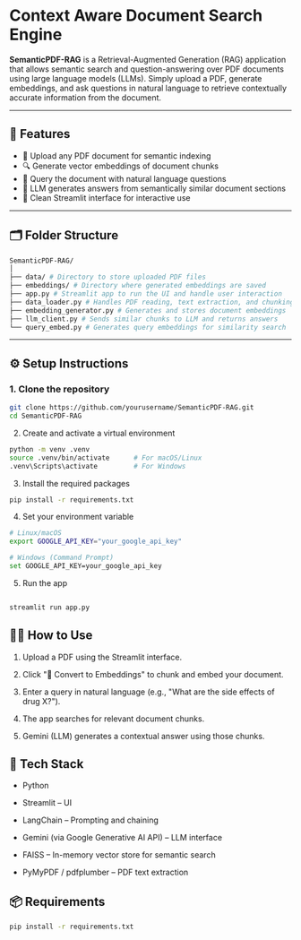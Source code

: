 # Context Aware Document Search Engine

**SemanticPDF-RAG** is a Retrieval-Augmented Generation (RAG) application that allows semantic search and question-answering over PDF documents using large language models (LLMs). Simply upload a PDF, generate embeddings, and ask questions in natural language to retrieve contextually accurate information from the document.

---

## 🚀 Features

- 📄 Upload any PDF document for semantic indexing
- 🔍 Generate vector embeddings of document chunks
- 🤖 Query the document with natural language questions
- 🧠 LLM generates answers from semantically similar document sections
- 🧪 Clean Streamlit interface for interactive use

---

## 🗂️ Folder Structure
```bash
SemanticPDF-RAG/
│
├── data/ # Directory to store uploaded PDF files
├── embeddings/ # Directory where generated embeddings are saved
├── app.py # Streamlit app to run the UI and handle user interaction
├── data_loader.py # Handles PDF reading, text extraction, and chunking
├── embedding_generator.py # Generates and stores document embeddings
├── llm_client.py # Sends similar chunks to LLM and returns answers
└── query_embed.py # Generates query embeddings for similarity search

```
---

## ⚙️ Setup Instructions

### 1. Clone the repository

```bash
git clone https://github.com/yourusername/SemanticPDF-RAG.git
cd SemanticPDF-RAG
```

2. Create and activate a virtual environment
```bash
python -m venv .venv
source .venv/bin/activate      # For macOS/Linux
.venv\Scripts\activate         # For Windows
``` 
3. Install the required packages
``` bash
pip install -r requirements.txt
```
4. Set your environment variable
```bash
# Linux/macOS
export GOOGLE_API_KEY="your_google_api_key"

# Windows (Command Prompt)
set GOOGLE_API_KEY=your_google_api_key
```

5. Run the app
```bash

streamlit run app.py
```
## 🧑‍💻 How to Use
1. Upload a PDF using the Streamlit interface.

2. Click "🔄 Convert to Embeddings" to chunk and embed your document.

3. Enter a query in natural language (e.g., "What are the side effects of drug X?").

4. The app searches for relevant document chunks.

5. Gemini (LLM) generates a contextual answer using those chunks.

## 🧩 Tech Stack
- Python

- Streamlit – UI

- LangChain – Prompting and chaining

- Gemini (via Google Generative AI API) – LLM interface

- FAISS – In-memory vector store for semantic search

- PyMyPDF / pdfplumber – PDF text extraction

## 📦 Requirements
``` bash
pip install -r requirements.txt

